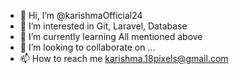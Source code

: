- 👋 Hi, I’m @karishmaOfficial24
- 👀 I’m interested in Git, Laravel, Database
- 🌱 I’m currently learning All mentioned above
- 💞️ I’m looking to collaborate on ...
- 📫 How to reach me karishma.18pixels@gmail.com

<!---
karishmaOfficial24/karishmaOfficial24 is a ✨ special ✨ repository because its `README.md` (this file) appears on your GitHub profile.
You can click the Preview link to take a look at your changes.
--->
